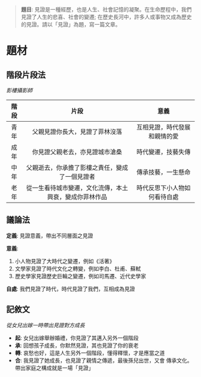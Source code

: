 > **題目**:
> 見證是一種經歷，也是人生、社會記憶的凝聚。在生命歷程中，我們見證了人生的悲喜、社會的變遷; 在歷史長河中，許多人或事物又成為歷史的見證。請以「見證」為題，寫一篇文章。

# 題材
## 階段片段法
*影樓攝影師*

| 階段 | 片段 | 意義 |
| :--: | :--:| :--: |
| 青年 | 父親見證你長大，見證了菲林沒落 | 互相見證，時代發展和親情的愛 |
| 成年 | 你見證父親老去，亦見證城市滄桑 | 時代變遷，技藝失傳 |
| 中年 | 父親逝去，你承擔了影樓之責任，變成了一個見證者 | 傳承技藝，一生懸命 |
| 老年 | 從一生看待城市變遷，文化流傳，本土興衰，變成你菲林作品 | 時代反思下小人物如何看待自處 |

## 議論法
**定義**: 見證意義，帶出不同層面之見證

**意義**:
1. 小人物見證了大時代之變遷，例如《活著》
2. 文學家見證了時代文化之轉變，例如李白、杜甫、蘇軾
3. 歷史學家見證歷史巨輪之變遷，例如司馬遷、近代史學家

**自處**: 我們見證了時代，時代見證了我們，互相成為見證

## 記敘文
*從女兒出嫁一時帶出見證對方成長*
- **起**: 女兒出嫁舉辦婚禮，你見證了其邁入另外一個階段
- **承**: 回想孩子成長，你默然見證，其也見證了你的衰老
- **轉**: 哀愁也好，這是人生另外一個階段，懂得釋懷，才是應當之道
- **合**: 我見證了她成長，也見證了親情之傳遞，最後孫兒出世，又會 傳承文化。帶出家庭之構成就是一場「見證」
